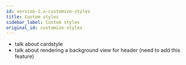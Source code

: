 ```yaml
---
id: version-1.x-customize-styles
title: Custom styles
sidebar_label: Custom styles
original_id: customize-styles
---
```


- talk about cardstyle
- talk about rendering a background view for header (need to add this feature)